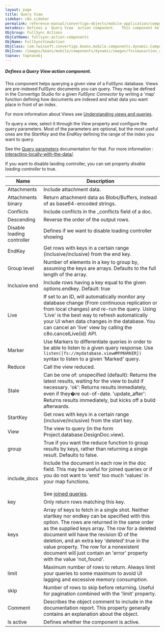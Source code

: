 ```yaml
---
layout: page
title: Query View
sidebar: c8o_sidebar
permalink: reference-manual/convertigo-objects/mobile-application/components/fullsync-action-components/query-view/
metadesc: Defines a  Query View  action component.   This component helps querying a given view of a FullSync database. Views are pre-indexed FullSync documents
ObjGroup: FullSync Actions
ObjCatName: fullsync-action-components
ObjName: FullSyncViewAction
ObjClass: com.twinsoft.convertigo.beans.mobile.components.dynamic.ComponentManager$1
ObjIcon: /images/beans/mobile/components/dynamic/images/fsviewsaction_color_32x32.png
topnav: topnavobj
---
```

##### Defines a <i>Query View</i> action component. 
 This component helps querying a given view of a FullSync database.
Views are pre-indexed FullSync documents you can query.
They may be defined in the Convertigo Studio for a given <i>FullSync Connector</i> by writing a 'map' function defining how documents are indexed and what data you want place in front of an index.

For more information about Views see <a  href='https://www.convertigo.com/document/latest/reference-manual/convertigo-full-sync-architecture/understanding-views-and-queries/' target='_blank'>Understanding views and queries</a>.

To query a view, select it through the <i>View</i> property and configure the query parameters. Most of the parameters are optional, but the most useful ones are the <i>StartKey</i> and the <i>EndKey</i> defining the range of the index you want to query.

See the <a href='https://www.convertigo.com/document/latest/reference-manual/convertigo-full-sync-architecture/interacting-locally-with-the-data/#view' target='_blank'>Query parameters</a> documentation for that.
For more information : <a target='_blank' href='https://www.convertigo.com/document/latest/reference-manual/convertigo-full-sync-architecture/interacting-locally-with-the-data/'>interacting-locally-with-the-data/</a>. 

 If you want to disable laoding controller, you can set property <i>disable loading controller</i> to true.

Name | Description 
--- | ---
Attachments | Include attachment data.
Attachments binary | Return attachment data as Blobs/Buffers, instead of as base64-encoded strings.
Conflicts | Include conflicts in the _conflicts field of a doc.
Descending | Reverse the order of the output rows.
Disable loading controller | Defines if we want to disable loading controller showing
EndKey | Get rows with keys in a certain range (inclusive/inclusive) from the end key.
Group level | Number of elements in a key to group by, assuming the keys are arrays. Defaults to the full length of the array.
Inclusive end | Include rows having a key equal to the given options.endkey. Default: true
Live | If set to an ID,  will automatically monitor any database change (From continuous replication or from local changes) and re-run the query. Using 'Live' is the best way to refresh automatically your UI when data changes in the database. You can cancel an 'live' view by calling the c8o.cancelLive(id) API.
Marker | Use Markers to differentiate queries in order to be able to listen to a given query response. Use <code>listen([fs://mydatabase.view#MYMARKER])</code> syntax to listen to a given 'Marked' query.
Reduce | Call the view reduced.
Stale | Can be one of: unspecified (default): Returns the latest results, waiting for the view to build if necessary. 'ok': Returns results immediately, even if they�re out-of-date. 'update_after': Returns results immediately, but kicks off a build afterwards.
StartKey | Get rows with keys in a certain range (inclusive/inclusive) from the start key.
View | The view to query (in the form Project.database.DesignDoc.view).
group | True if you want the reduce function to group results by keys, rather than returning a single result. Defaults to false.
include_docs | Include the document in each row in the doc field. This may be useful for joined queries or if you do not want to 'emit' too much 'values' in your map functions.<br/><br/>See <a href='https://wiki.apache.org/couchdb/Introduction_to_CouchDB_views#Linked_documents' target='_blank'>joined queries</a>.
key | Only return rows matching this key.
keys | Array of keys to fetch in a single shot. Neither startkey nor endkey can be specified with this option. The rows are returned in the same order as the supplied keys array. The row for a deleted document will have the revision ID of the deletion, and an extra key 'deleted':true in the value property. The row for a nonexistent document will just contain an 'error' property with the value 'not_found'.
limit | Maximum number of rows to return. Always limit your queries to some maximum to avoid UI lagging and excessive memory consumption.
skip | Number of rows to skip before returning. Useful for pagination combined with the 'limit' property.
Comment | Describes the object comment to include in the documentation report.  This property generally contains an explanation about the object. 
Is active | Defines whether the component is active. 

